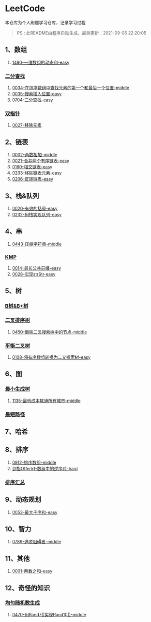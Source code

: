 # LeetCode
本仓库为个人刷题学习仓库，记录学习过程

> PS : 此README由程序自动生成，最后更新：2021-09-05 22:20:05
## 1、数组
1. [1480-一维数组的动态和-easy](https://github.com/SukiEva/AlgorithmLearning/blob/master/01数组/1480-一维数组的动态和-easy.cpp)
### [二分查找](https://github.com/SukiEva/AlgorithmLearning/tree/master/01数组/二分查找)
1. [0034-在排序数组中查找元素的第一个和最后一个位置-middle](https://github.com/SukiEva/AlgorithmLearning/blob/master/01数组/二分查找/0034-在排序数组中查找元素的第一个和最后一个位置-middle.cpp)
2. [0035-搜索插入位置-easy](https://github.com/SukiEva/AlgorithmLearning/blob/master/01数组/二分查找/0035-搜索插入位置-easy.cpp)
3. [0704-二分查找-easy](https://github.com/SukiEva/AlgorithmLearning/blob/master/01数组/二分查找/0704-二分查找-easy.cpp)
### [双指针](https://github.com/SukiEva/AlgorithmLearning/tree/master/01数组/双指针)
1. [0027-移除元素](https://github.com/SukiEva/AlgorithmLearning/blob/master/01数组/双指针/0027-移除元素.cpp)
## 2、链表
1. [0002-两数相加-middle](https://github.com/SukiEva/AlgorithmLearning/blob/master/02链表/0002-两数相加-middle.cpp)
2. [0021-合并两个有序链表-easy](https://github.com/SukiEva/AlgorithmLearning/blob/master/02链表/0021-合并两个有序链表-easy.cpp)
3. [0160-相交链表-easy](https://github.com/SukiEva/AlgorithmLearning/blob/master/02链表/0160-相交链表-easy.cpp)
4. [0203-移除链表元素-easy](https://github.com/SukiEva/AlgorithmLearning/blob/master/02链表/0203-移除链表元素-easy.cpp)
5. [0206-反转链表-easy](https://github.com/SukiEva/AlgorithmLearning/blob/master/02链表/0206-反转链表-easy.cpp)
## 3、栈&队列
1. [0020-有效的括号-easy](https://github.com/SukiEva/AlgorithmLearning/blob/master/03栈&队列/0020-有效的括号-easy.cpp)
2. [0232-用栈实现队列-easy](https://github.com/SukiEva/AlgorithmLearning/blob/master/03栈&队列/0232-用栈实现队列-easy.cpp)
## 4、串
1. [0443-压缩字符串-middle](https://github.com/SukiEva/AlgorithmLearning/blob/master/04串/0443-压缩字符串-middle.cpp)
### [KMP](https://github.com/SukiEva/AlgorithmLearning/tree/master/04串/KMP)
1. [0014-最长公共前缀-easy](https://github.com/SukiEva/AlgorithmLearning/blob/master/04串/KMP/0014-最长公共前缀-easy.cpp)
2. [0028-实现strStr-easy](https://github.com/SukiEva/AlgorithmLearning/blob/master/04串/KMP/0028-实现strStr-easy.cpp)
## 5、树
### [B树&B+树](https://github.com/SukiEva/AlgorithmLearning/tree/master/05树/B树&B+树)
### [二叉排序树](https://github.com/SukiEva/AlgorithmLearning/tree/master/05树/二叉排序树)
1. [0450-删除二叉搜索树中的节点-middle](https://github.com/SukiEva/AlgorithmLearning/blob/master/05树/二叉排序树/0450-删除二叉搜索树中的节点-middle.cpp)
### [平衡二叉树](https://github.com/SukiEva/AlgorithmLearning/tree/master/05树/平衡二叉树)
1. [0108-将有序数组转换为二叉搜索树-easy](https://github.com/SukiEva/AlgorithmLearning/blob/master/05树/平衡二叉树/0108-将有序数组转换为二叉搜索树-easy.cpp)
## 6、图
### [最小生成树](https://github.com/SukiEva/AlgorithmLearning/tree/master/06图/最小生成树)
1. [1135-最低成本联通所有城市-middle](https://github.com/SukiEva/AlgorithmLearning/blob/master/06图/最小生成树/1135-最低成本联通所有城市-middle.cpp)
### [最短路径](https://github.com/SukiEva/AlgorithmLearning/tree/master/06图/最短路径)
## 7、哈希
## 8、排序
1. [0912-排序数组-middle](https://github.com/SukiEva/AlgorithmLearning/blob/master/08排序/0912-排序数组-middle.cpp)
2. [剑指Offer51-数组中的逆序对-hard](https://github.com/SukiEva/AlgorithmLearning/blob/master/08排序/剑指Offer51-数组中的逆序对-hard.cpp)
### [排序汇总](https://github.com/SukiEva/AlgorithmLearning/tree/master/08排序/排序汇总)
## 9、动态规划
1. [0053-最大子序和-easy](https://github.com/SukiEva/AlgorithmLearning/blob/master/09动态规划/0053-最大子序和-easy.cpp)
## 10、智力
1. [0789-逃脱阻碍者-middle](https://github.com/SukiEva/AlgorithmLearning/blob/master/10智力/0789-逃脱阻碍者-middle.cpp)
## 11、其他
1. [0001-两数之和-easy](https://github.com/SukiEva/AlgorithmLearning/blob/master/11其他/0001-两数之和-easy.cpp)
## 12、奇怪的知识
### [均匀随机数生成](https://github.com/SukiEva/AlgorithmLearning/tree/master/12奇怪的知识/均匀随机数生成)
1. [0470-用Rand7()实现Rand10()-middle](https://github.com/SukiEva/AlgorithmLearning/blob/master/12奇怪的知识/均匀随机数生成/0470-用Rand7()实现Rand10()-middle.cpp)
